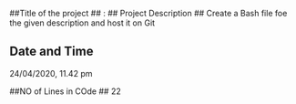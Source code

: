 ##Title of the project ## : ## Project Description ##
Create a Bash file foe the given description and host it on Git

## Date and Time ##
24/04/2020, 11.42 pm

##NO of Lines in COde ##
22
